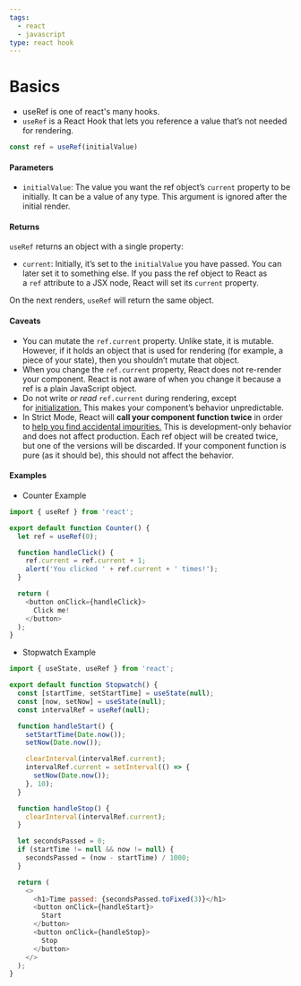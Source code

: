 ```yaml
---
tags:
  - react
  - javascript
type: react hook
---
```


# Basics
- useRef is one of react's many hooks.
- `useRef` is a React Hook that lets you reference a value that’s not needed for rendering.

```javascript
const ref = useRef(initialValue)
```
#### Parameters [](https://react.dev/reference/react/useRef#parameters "Link for Parameters")

- `initialValue`: The value you want the ref object’s `current` property to be initially. It can be a value of any type. This argument is ignored after the initial render.

#### Returns [](https://react.dev/reference/react/useRef#returns "Link for Returns")

`useRef` returns an object with a single property:

- `current`: Initially, it’s set to the `initialValue` you have passed. You can later set it to something else. If you pass the ref object to React as a `ref` attribute to a JSX node, React will set its `current` property.

On the next renders, `useRef` will return the same object.

#### Caveats [](https://react.dev/reference/react/useRef#caveats "Link for Caveats")

- You can mutate the `ref.current` property. Unlike state, it is mutable. However, if it holds an object that is used for rendering (for example, a piece of your state), then you shouldn’t mutate that object.
- When you change the `ref.current` property, React does not re-render your component. React is not aware of when you change it because a ref is a plain JavaScript object.
- Do not write _or read_ `ref.current` during rendering, except for [initialization.](https://react.dev/reference/react/useRef#avoiding-recreating-the-ref-contents) This makes your component’s behavior unpredictable.
- In Strict Mode, React will **call your component function twice** in order to [help you find accidental impurities.](https://react.dev/reference/react/useRef#my-initializer-or-updater-function-runs-twice) This is development-only behavior and does not affect production. Each ref object will be created twice, but one of the versions will be discarded. If your component function is pure (as it should be), this should not affect the behavior.

#### Examples
- Counter Example 
```javascript
import { useRef } from 'react';

export default function Counter() {
  let ref = useRef(0);

  function handleClick() {
    ref.current = ref.current + 1;
    alert('You clicked ' + ref.current + ' times!');
  }

  return (
    <button onClick={handleClick}>
      Click me!
    </button>
  );
}
```
- Stopwatch Example
```javascript
import { useState, useRef } from 'react';

export default function Stopwatch() {
  const [startTime, setStartTime] = useState(null);
  const [now, setNow] = useState(null);
  const intervalRef = useRef(null);

  function handleStart() {
    setStartTime(Date.now());
    setNow(Date.now());

    clearInterval(intervalRef.current);
    intervalRef.current = setInterval(() => {
      setNow(Date.now());
    }, 10);
  }

  function handleStop() {
    clearInterval(intervalRef.current);
  }

  let secondsPassed = 0;
  if (startTime != null && now != null) {
    secondsPassed = (now - startTime) / 1000;
  }

  return (
    <>
      <h1>Time passed: {secondsPassed.toFixed(3)}</h1>
      <button onClick={handleStart}>
        Start
      </button>
      <button onClick={handleStop}>
        Stop
      </button>
    </>
  );
}
```
